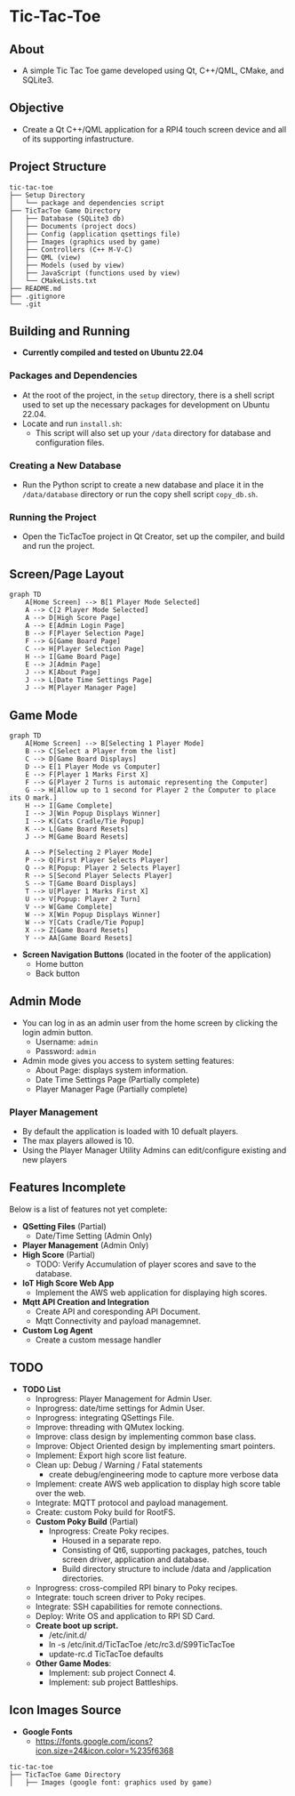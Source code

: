 # Tic-Tac-Toe

## About
- A simple Tic Tac Toe game developed using Qt, C++/QML, CMake, and SQLite3.

## Objective
- Create a Qt C++/QML application for a RPI4 touch screen device and all of its supporting infastructure. 

## Project Structure

```plaintext
tic-tac-toe 
├── Setup Directory 
│   └── package and dependencies script 
├── TicTacToe Game Directory 
│   ├── Database (SQLite3 db) 
│   ├── Documents (project docs)
│   ├── Config (application qsettings file)
│   ├── Images (graphics used by game) 
│   ├── Controllers (C++ M-V-C) 
│   ├── QML (view) 
│   ├── Models (used by view) 
│   ├── JavaScript (functions used by view) 
│   └── CMakeLists.txt 
├── README.md 
├── .gitignore 
└── .git
```

## Building and Running
- **Currently compiled and tested on Ubuntu 22.04**

### Packages and Dependencies
- At the root of the project, in the `setup` directory, there is a shell script used to set up the necessary packages for development on Ubuntu 22.04.
- Locate and run `install.sh`:
  - This script will also set up your `/data` directory for database and configuration files.

### Creating a New Database
- Run the Python script to create a new database and place it in the `/data/database` directory or run the copy shell script `copy_db.sh`.

### Running the Project
- Open the TicTacToe project in Qt Creator, set up the compiler, and build and run the project.

## Screen/Page Layout
```mermaid
graph TD
    A[Home Screen] --> B[1 Player Mode Selected]
    A --> C[2 Player Mode Selected]
    A --> D[High Score Page]
    A --> E[Admin Login Page]
    B --> F[Player Selection Page]
    F --> G[Game Board Page]
    C --> H[Player Selection Page]
    H --> I[Game Board Page]
    E --> J[Admin Page]
    J --> K[About Page]
    J --> L[Date Time Settings Page]
    J --> M[Player Manager Page]
```

## Game Mode
```mermaid
graph TD
    A[Home Screen] --> B[Selecting 1 Player Mode]
    B --> C[Select a Player from the list]
    C --> D[Game Board Displays]
    D --> E[1 Player Mode vs Computer]
    E --> F[Player 1 Marks First X]
    F --> G[Player 2 Turns is automaic representing the Computer]
    G --> H[Allow up to 1 second for Player 2 the Computer to place its O mark.]
    H --> I[Game Complete]
    I --> J[Win Popup Displays Winner]
    I --> K[Cats Cradle/Tie Popup]
    K --> L[Game Board Resets]
    J --> M[Game Board Resets]

    A --> P[Selecting 2 Player Mode]
    P --> Q[First Player Selects Player]
    Q --> R[Popup: Player 2 Selects Player]
    R --> S[Second Player Selects Player]
    S --> T[Game Board Displays]
    T --> U[Player 1 Marks First X]
    U --> V[Popup: Player 2 Turn]
    V --> W[Game Complete]
    W --> X[Win Popup Displays Winner]
    W --> Y[Cats Cradle/Tie Popup]
    X --> Z[Game Board Resets]
    Y --> AA[Game Board Resets]
```

- **Screen Navigation Buttons** (located in the footer of the application)
  - Home button
  - Back button

## Admin Mode
- You can log in as an admin user from the home screen by clicking the login admin button.
  - Username: `admin`
  - Password: `admin`
- Admin mode gives you access to system setting features:
  - About Page: displays system information. 
  - Date Time Settings Page (Partially complete)
  - Player Manager Page (Partially complete)

### Player Management 
- By default the application is loaded with 10 defualt players.
- The max players allowed is 10.
- Using the Player Manager Utility Admins can edit/configure existing and new players

## Features Incomplete
Below is a list of features not yet complete:
- **QSetting Files** (Partial)
  - Date/Time Setting (Admin Only)
- **Player Management** (Admin Only)
- **High Score** (Partial)
  - TODO: Verify Accumulation of player scores and save to the database.
- **IoT High Score Web App**
  - Implement the AWS web application for displaying high scores.
- **Mqtt API Creation and Integration**
  - Create API and coresponding API Document.
  - Mqtt Connectivity and payload managemnet.
- **Custom Log Agent**
  - Create a custom message handler  
    
## TODO
- **TODO List**
  - Inprogress: Player Management for Admin User.
  - Inprogress: date/time settings for Admin User.
  - Inprogress: integrating QSettings File. 
  - Improve: threading with QMutex locking.
  - Improve: class design by implementing common base class.
  - Improve: Object Oriented design by implementing smart pointers.
  - Implement: Export high score list feature.
  - Clean up: Debug / Warning / Fatal statements
    - create debug/engineering mode to capture more verbose data
  - Implement: create AWS web application to display high score table over the web.
  - Integrate: MQTT protocol and payload management.
  - Create: custom Poky build for RootFS.
  - **Custom Poky Build** (Partial)
    - Inprogress: Create Poky recipes.
      - Housed in a separate repo.
      - Consisting of Qt6, supporting packages, patches, touch screen driver, application and database.
      - Build directory structure to include /data and /application directories. 
  - Inprogress: cross-compiled RPI binary to Poky recipes.
  - Integrate: touch screen driver to Poky recipes.
  - Integrate: SSH capabilities for remote connections.
  - Deploy: Write OS and application to RPI SD Card.
  - **Create boot up script.**
    - /etc/init.d/
    - ln -s /etc/init.d/TicTacToe /etc/rc3.d/S99TicTacToe
    - update-rc.d TicTacToe defaults
  - **Other Game Modes**:
    - Implement: sub project Connect 4.
    - Implement: sub project Battleships.


## Icon Images Source 
- **Google Fonts**
  - https://fonts.google.com/icons?icon.size=24&icon.color=%235f6368
 
```plaintext
tic-tac-toe 
├── TicTacToe Game Directory 
│   ├── Images (google font: graphics used by game)
```


